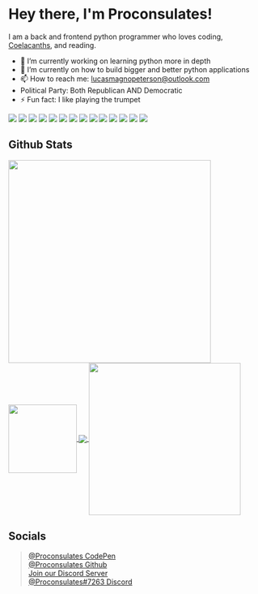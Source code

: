 # Hey there, I'm Proconsulates!

I am a back and frontend python programmer who loves coding, [Coelacanths](https://www.nationalgeographic.com/animals/fish/facts/coelacanths), and reading.

- 🔭 I’m currently working on learning python more in depth
- 🌱 I’m currently on how to build bigger and better python applications
- 📫 How to reach me: [lucasmagnopeterson@outlook.com](mailto:lucasmagnopeterson@outlook.com)
- Political Party: Both Republican AND Democratic
- ⚡ Fun fact: I like playing the trumpet

![](https://img.shields.io/badge/OS-Windows-informational?style=flat&logo=windows&logoColor=white&color=2bbc8a)
![](https://img.shields.io/badge/Editor-VSCode-informational?style=flat&logo=vscode&logoColor=white&color=2bbc8a)
![](https://img.shields.io/badge/Code-Python-informational?style=flat&logo=Python&logoColor=white&color=2bbc8a)
![](https://img.shields.io/badge/Code-HTML-informational?style=flat&logo=HTML&logoColor=white&color=2bbc8a)
![](https://img.shields.io/badge/Code-CSS-informational?style=flat&logo=CSS&logoColor=white&color=2bbc8a)
![](https://img.shields.io/badge/Code-JavaScript-informational?style=flat&logo=JavaScript&logoColor=white&color=2bbc8a)
![](https://img.shields.io/badge/Code-Flask-informational?style=flat&logo=Flask&logoColor=white&color=2bbc8a)
![](https://img.shields.io/badge/Deploy-Heroku-informational?style=flat&logo=Heroku&logoColor=white&color=2bbc8a)
![](https://img.shields.io/badge/Browser-Firefox-informational?style=flat&logo=Firefox&logoColor=white&color=2bbc8a)
![](https://img.shields.io/badge/Browser-Edge-informational?style=flat&logo=Edge&logoColor=white&color=2bbc8a)
![](https://img.shields.io/badge/Browser-Chrome-informational?style=flat&logo=Chrome&logoColor=white&color=2bbc8a)
![](https://img.shields.io/badge/SE-Google-informational?style=flat&logo=Google&logoColor=white&color=2bbc8a)
![](https://img.shields.io/badge/Company-Microsoft-informational?style=flat&logo=Microsoft&logoColor=white&color=2bbc8a)
![](https://img.shields.io/badge/Color-Blue-informational?style=flat&logo=Blue&logoColor=white&color=2bbc8a)

## Github Stats
<a href="https://github.com/Proconsulates/Proconsulates">
  <img width="400px" align="center" src="https://github-readme-stats.vercel.app/api/?username=Proconsulates&theme=tokyonight&hide=issues" />
</a>

<a href="https://github.com/Proconsulates/Proconsulates">
  <img height="135px" align="center" src="https://github-readme-stats.vercel.app/api/top-langs/?username=Proconsulates&layout=compact&theme=tokyonight" />
</a>

<a href="https://github.com/Proconsulates/Portfolio">
  <img align="center" src="https://github-readme-stats.vercel.app/api/pin/?username=Proconsulates&theme=tokyonight&repo=portfolio" />
</a>

<a href="https://github.com/legit-programming">
  <img width="300px" align="center" src="https://github-readme-stats.vercel.app/api/pin/?username=Proconsulates&theme=tokyonight&repo=Todo-App" />
</a>

## Socials
> [@Proconsulates CodePen](https://codepen.io/proconsulates/)<br/>
> [@Proconsulates Github](https://github.com/Proconsulates/)<br/>
> [Join our Discord Server](https://discord.st/Legit_Programming)<br/>
> [@Proconsulates#7263 Discord](https://discord.com/channels/@me)<br/>
